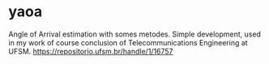 # yaoa
Angle of Arrival estimation with somes metodes. Simple development, used in my work of course conclusion of Telecommunications Engineering at UFSM.
https://repositorio.ufsm.br/handle/1/16757
